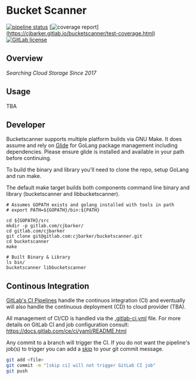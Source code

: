 # Bucket Scanner

[![pipeline status](https://gitlab.com/cjbarker/bucketscanner/badges/master/pipeline.svg)](https://gitlab.com/cjbarker/bucketscanner/commits/master) 
[![coverage report](https://gitlab.com/cjbarker/bucketscanner/badges/master/coverage.svg)] (https://cjbarker.gitlab.io/bucketscanner/test-coverage.html)
[![GitLab license](https://img.shields.io/badge/license-Apache2.0-brightgreen.svg)](https://gitlab.com/cjbarker/bucketscanner/blob/master/LICENSE)

## Overview
*Searching Cloud Storage Since 2017*

## Usage
TBA

## Developer
Bucketscanner supports multiple platform builds via GNU Make. It does assume and rely on
[Glide](https://github.com/Masterminds/glide) for GoLang package management including dependencies.  Please ensure glide is installed and available in your path before continuing.

To build the binary and library you'll need to clone the repo, setup GoLang and run make.

The default make target builds both components command line binary and library (bucketscanner and libbucketscanner).

```
# Assumes GOPATH exists and golang installed with tools in path
# export PATH=${GOPATH}/bin:${PATH}

cd ${GOPATH}/src
mkdir -p gitlab.com/cjbarker/
cd gitlab.com/cjbarker
git clone git@gitlab.com:cjbarker/bucketscanner.git
cd bucketscanner
make

# Built Binary & Library
ls bin/
bucketscanner libbucketscanner
```

## Continous Integration
[GitLab's CI Pipelines](https://docs.gitlab.com/ee/ci/pipelines.html) handle the continuos integration (CI) and eventually will also handle the continuous deployment (CD) to cloud provider (TBA).

All management of CI/CD is handled via the [.gitlab-ci.yml](https://gitlab.com/cjbarker/bucketscanner/blob/master/.gitlab-ci.yml) file. For more details on  GitLab CI and job configuration consult:  https://docs.gitlab.com/ce/ci/yaml/README.html

Any commit to a branch will trigger the CI.  If you do not want the pipeline's job(s) to trigger you can add a [skip](https://docs.gitlab.com/ee/ci/yaml/README.html#skipping-jobs) to your git commit message.

```bash
git add <file>
git commit -m "[skip ci] will not trigger GitLab CI job"
git push
```
